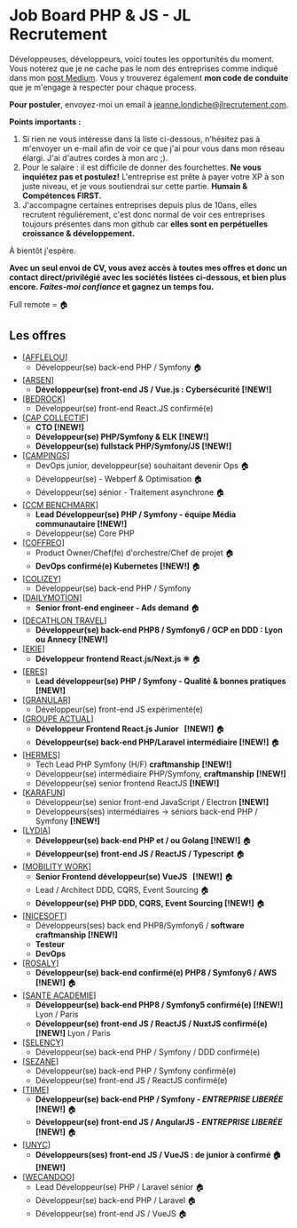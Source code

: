 # Job Board PHP & JS - JL Recrutement

Développeuses, développeurs, voici toutes les opportunités du moment. Vous noterez que je ne cache pas le nom des entreprises comme indiqué dans mon <a href="https://medium.com/@jlondiche/jarr%C3%AAte-le-recrutement-propri%C3%A9taire-je-d%C3%A9marre-l-open-source-6e33463aec9">post Medium</a>. Vous y trouverez également **mon code de conduite** que je m'engage à respecter pour chaque process.

**Pour postuler**, envoyez-moi un email à <a href="mailto:jeanne.londiche@jlrecrutement.com">jeanne.londiche@jlrecrutement.com</a>.

**Points importants :** 
1. Si rien ne vous intéresse dans la liste ci-dessous, n'hésitez pas à m'envoyer un e-mail afin de voir ce que j'ai pour vous dans mon réseau élargi. J'ai d'autres cordes à mon arc ;).
2. Pour le salaire : il est difficile de donner des fourchettes. **Ne vous inquiétez pas et postulez!** L'entreprise est prête à payer votre XP à son juste niveau, et je vous soutiendrai sur cette partie. **Humain & Compétences FIRST.**
3. J'accompagne certaines entreprises depuis plus de 10ans, elles recrutent régulièrement, c'est donc normal de voir ces entreprises toujours présentes dans mon github car **elles sont en perpétuelles croissance & développement.**

À bientôt j'espère.

**Avec un seul envoi de CV, vous avez accès à toutes mes offres et donc un contact direct/privilégié avec les sociétés listées ci-dessous, et bien plus encore. _Faites-moi confiance_ et gagnez un temps fou.**

Full remote = 🏠

## Les offres

- <a href="https://github.com/jlondiche/job-board-php/blob/master/AFFLELOU.md">[AFFLELOU]</a> 
	- Développeur(se) back-end PHP / Symfony 🏠
- <a href="https://github.com/jlondiche/job-board-php/blob/master/ARSEN.md">[ARSEN]</a> 
	- **Développeur(se) front-end JS / Vue.js : Cybersécurité [!NEW!]** 
- <a href="https://github.com/jlondiche/job-board-php/blob/master/BEDROCK.md">[BEDROCK]</a> 
	- Développeur(se) front-end React.JS confirmé(e)
- <a href="https://github.com/jlondiche/job-board-php/blob/master/CAP%20COLLECTIF.md">[CAP COLLECTIF]</a> 
	- **CTO [!NEW!]**
	- **Développeur(se) PHP/Symfony & ELK [!NEW!]**
	- **Développeur(se) fullstack PHP/Symfony/JS [!NEW!]**
- <a href="https://github.com/jlondiche/job-board-php/blob/master/CAMPINGS.md">[CAMPINGS]</a> 
	- DevOps junior, developpeur(se) souhaitant devenir Ops 🏠
	- Développeur(se) - Webperf & Optimisation 🏠
	- Développeur(se) sénior - Traitement asynchrone 🏠
- <a href="https://github.com/jlondiche/job-board-php/blob/master/CCM%20BENCHMARK.md">[CCM BENCHMARK]</a>
	- **Lead Développeur(se) PHP / Symfony - équipe Média communautaire [!NEW!]**
	- Développeur(se) Core PHP
- <a href="https://github.com/jlondiche/job-board-php/blob/master/COFFREO.md">[COFFREO]</a> 
	- Product Owner/Chef(fe) d'orchestre/Chef de projet 🏠
	- **DevOps confirmé(e) Kubernetes [!NEW!]** 🏠
- <a href="https://github.com/jlondiche/job-board-php/blob/master/COLIZEY.md">[COLIZEY]</a> 
	- Développeur(se) back-end PHP / Symfony
- <a href="https://github.com/jlondiche/job-board-php/blob/master/DAILYMOTION.md">[DAILYMOTION]</a>
	- **Senior front-end engineer - Ads demand** 🏠
- <a href="https://github.com/jlondiche/job-board-php/blob/master/DECATHLON%20TRAVEL.md">[DECATHLON TRAVEL]</a>
	- **Développeur(se) back-end PHP8 / Symfony6 / GCP en DDD : Lyon ou Annecy [!NEW!]**
- <a href="https://github.com/jlondiche/job-board-php/blob/master/EKIE.md">[EKIE]</a> 
	- **Développeur frontend React.js/Next.js ⚛️** 🏠
- <a href="https://github.com/jlondiche/job-board-php/blob/master/ERES.md">[ERES]</a> 
	- **Lead développeur(se) PHP / Symfony - Qualité & bonnes pratiques [!NEW!]**
- <a href="https://github.com/jlondiche/job-board-php/blob/master/GRANULAR.md">[GRANULAR]</a> 
	- Développeur(se) front-end JS expérimenté(e)
- <a href="https://github.com/jlondiche/job-board-php/blob/master/Groupe%20Actual.md">[GROUPE ACTUAL]</a>
	- **Développeur Frontend React.js Junior   [!NEW!]** 🏠
	- **Développeur(se) back-end PHP/Laravel intermédiaire [!NEW!]** 🏠
- <a href="https://github.com/jlondiche/job-board-php/blob/master/HERMES.md">[HERMES]</a> 
	- Tech Lead PHP Symfony (H/F) **craftmanship** **[!NEW!]**
	- Développeur(se) intermédiaire PHP/Symfony, **craftmanship** **[!NEW!]**
	- Développeur(se) senior frontend ReactJS **[!NEW!]**
- <a href="https://github.com/jlondiche/job-board-php/blob/master/KARAFUN.md">[KARAFUN]</a> 
	- Développeur(se) senior front-end JavaScript / Electron **[!NEW!]**
	- Développeurs(ses) intermédiaires -> séniors back-end PHP / Symfony **[!NEW!]**
- <a href="https://github.com/jlondiche/job-board-php/blob/master/LYDIA.md">[LYDIA]</a> 
	- **Développeur(se) back-end PHP et / ou Golang [!NEW!]** 🏠
	- **Développeur(se) front-end JS / ReactJS / Typescript** 🏠
- <a href="https://github.com/jlondiche/job-board-php/blob/master/MOBILITY%20WORK.md">[MOBILITY WORK]</a> 
	- **Senior Frontend développeur(se) VueJS   [!NEW!]** 🏠
	- Lead / Architect DDD, CQRS, Event Sourcing 🏠
	- **Développeur(se) PHP DDD, CQRS, Event Sourcing [!NEW!]** 🏠
- <a href="https://github.com/jlondiche/job-board-php/blob/master/NICESOFT.md">[NICESOFT]</a> 
	- Développeurs(ses) back end PHP8/Symfony6 / **software craftmanship [!NEW!]** 
	- **Testeur**
	- **DevOps**
- <a href="https://github.com/jlondiche/job-board-php/blob/master/ROSALY.md">[ROSALY]</a>    
	- **Développeur(se) back-end confirmé(e) PHP8 / Symfony6 / AWS [!NEW!]** 🏠
- <a href="https://github.com/jlondiche/job-board-php/blob/master/SANTE%20ACADEMIE.md">[SANTE ACADEMIE]</a> 
	- **Développeur(se) back-end PHP8 / Symfony5 confirmé(e) [!NEW!]** Lyon / Paris
	- **Développeur(se) front-end JS / ReactJS / NuxtJS confirmé(e) [!NEW!]** Lyon / Paris
- <a href="https://github.com/jlondiche/job-board-php/blob/master/SELENCY.md">[SELENCY]</a>    
	- Développeur(se) back-end PHP / Symfony / DDD confirmé(e)
- <a href="https://github.com/jlondiche/job-board-php/blob/master/SEZANE.md">[SEZANE]</a> 
	- Développeur(se) back-end PHP / Symfony confirmé(e)
	- Développeur(se) front-end JS / ReactJS confirmé(e)
- <a href="https://github.com/jlondiche/job-board-php/blob/master/TIIME.md">[TIIME]</a> 
	- **Développeur(se) back-end PHP / Symfony - *ENTREPRISE LIBERÉE* [!NEW!]** 🏠
	- **Développeur(se) front-end JS / AngularJS - *ENTREPRISE LIBERÉE* [!NEW!]** 🏠
- <a href="https://github.com/jlondiche/job-board-php/blob/master/UNYC.md">[UNYC]</a> 
	- **Développeurs(ses) front-end JS / VueJS : de junior à confirmé 🏠 [!NEW!]** 
- <a href="https://github.com/jlondiche/job-board-php/blob/master/WECANDOO.md">[WECANDOO]</a> 
	- Lead Développeur(se) PHP / Laravel sénior 🏠
	- Développeur(se) back-end PHP / Laravel 🏠
	- Développeur(se) front-end JS / VueJS 🏠
